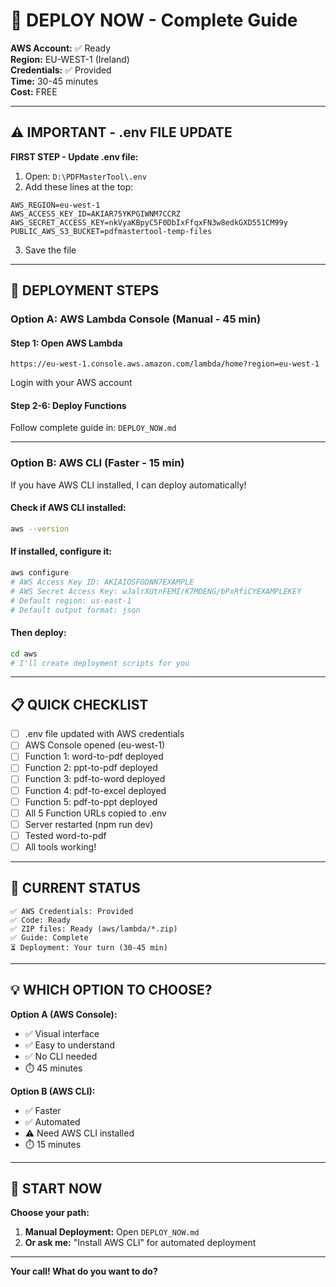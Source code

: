 # 🚀 DEPLOY NOW - Complete Guide

**AWS Account:** ✅ Ready  
**Region:** EU-WEST-1 (Ireland)  
**Credentials:** ✅ Provided  
**Time:** 30-45 minutes  
**Cost:** FREE

---

## ⚠️ IMPORTANT - .env FILE UPDATE

**FIRST STEP - Update .env file:**

1. Open: `D:\PDFMasterTool\.env`
2. Add these lines at the top:

```env
AWS_REGION=eu-west-1
AWS_ACCESS_KEY_ID=AKIAR75YKPGIWNM7CCRZ
AWS_SECRET_ACCESS_KEY=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
PUBLIC_AWS_S3_BUCKET=pdfmastertool-temp-files
```

3. Save the file

---

## 🚀 DEPLOYMENT STEPS

### **Option A: AWS Lambda Console (Manual - 45 min)**

#### **Step 1: Open AWS Lambda**
```
https://eu-west-1.console.aws.amazon.com/lambda/home?region=eu-west-1
```

Login with your AWS account

#### **Step 2-6: Deploy Functions**

Follow complete guide in: `DEPLOY_NOW.md`

---

### **Option B: AWS CLI (Faster - 15 min)**

If you have AWS CLI installed, I can deploy automatically!

#### **Check if AWS CLI installed:**
```bash
aws --version
```

#### **If installed, configure it:**
```bash
aws configure
# AWS Access Key ID: AKIAIOSFODNN7EXAMPLE
# AWS Secret Access Key: wJalrXUtnFEMI/K7MDENG/bPxRfiCYEXAMPLEKEY
# Default region: us-east-1
# Default output format: json
```

#### **Then deploy:**
```bash
cd aws
# I'll create deployment scripts for you
```

---

## 📋 QUICK CHECKLIST

- [ ] .env file updated with AWS credentials
- [ ] AWS Console opened (eu-west-1)
- [ ] Function 1: word-to-pdf deployed
- [ ] Function 2: ppt-to-pdf deployed
- [ ] Function 3: pdf-to-word deployed
- [ ] Function 4: pdf-to-excel deployed
- [ ] Function 5: pdf-to-ppt deployed
- [ ] All 5 Function URLs copied to .env
- [ ] Server restarted (npm run dev)
- [ ] Tested word-to-pdf
- [ ] All tools working!

---

## 🎯 CURRENT STATUS

```
✅ AWS Credentials: Provided
✅ Code: Ready
✅ ZIP files: Ready (aws/lambda/*.zip)
✅ Guide: Complete
⏳ Deployment: Your turn (30-45 min)
```

---

## 💡 WHICH OPTION TO CHOOSE?

**Option A (AWS Console):**
- ✅ Visual interface
- ✅ Easy to understand
- ✅ No CLI needed
- ⏱️ 45 minutes

**Option B (AWS CLI):**
- ✅ Faster
- ✅ Automated
- ⚠️ Need AWS CLI installed
- ⏱️ 15 minutes

---

## 🚀 START NOW

**Choose your path:**

1. **Manual Deployment:** Open `DEPLOY_NOW.md`
2. **Or ask me:** "Install AWS CLI" for automated deployment

---

**Your call! What do you want to do?**





